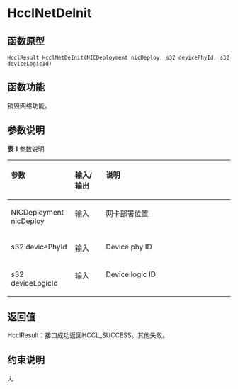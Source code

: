 # HcclNetDeInit 

## 函数原型<a name="zh-cn_topic_0000001956618397_section1551mcpsimp"></a>

```
HcclResult HcclNetDeInit(NICDeployment nicDeploy, s32 devicePhyId, s32 deviceLogicId)
```

## 函数功能<a name="zh-cn_topic_0000001956618397_section1554mcpsimp"></a>

销毁网络功能。

## 参数说明<a name="zh-cn_topic_0000001956618397_section1557mcpsimp"></a>

**表 1**  参数说明

<a name="zh-cn_topic_0000001956618397_table1559mcpsimp"></a>
<table><thead align="left"><tr id="zh-cn_topic_0000001956618397_row1566mcpsimp"><th class="cellrowborder" valign="top" width="28.71%" id="mcps1.2.4.1.1"><p id="zh-cn_topic_0000001956618397_p1568mcpsimp"><a name="zh-cn_topic_0000001956618397_p1568mcpsimp"></a><a name="zh-cn_topic_0000001956618397_p1568mcpsimp"></a>参数</p>
</th>
<th class="cellrowborder" valign="top" width="13.86%" id="mcps1.2.4.1.2"><p id="zh-cn_topic_0000001956618397_p1570mcpsimp"><a name="zh-cn_topic_0000001956618397_p1570mcpsimp"></a><a name="zh-cn_topic_0000001956618397_p1570mcpsimp"></a>输入/输出</p>
</th>
<th class="cellrowborder" valign="top" width="57.43000000000001%" id="mcps1.2.4.1.3"><p id="zh-cn_topic_0000001956618397_p1572mcpsimp"><a name="zh-cn_topic_0000001956618397_p1572mcpsimp"></a><a name="zh-cn_topic_0000001956618397_p1572mcpsimp"></a>说明</p>
</th>
</tr>
</thead>
<tbody><tr id="zh-cn_topic_0000001956618397_row1574mcpsimp"><td class="cellrowborder" valign="top" width="28.71%" headers="mcps1.2.4.1.1 "><p id="zh-cn_topic_0000001956618397_p1576mcpsimp"><a name="zh-cn_topic_0000001956618397_p1576mcpsimp"></a><a name="zh-cn_topic_0000001956618397_p1576mcpsimp"></a>NICDeployment nicDeploy</p>
</td>
<td class="cellrowborder" valign="top" width="13.86%" headers="mcps1.2.4.1.2 "><p id="zh-cn_topic_0000001956618397_p1578mcpsimp"><a name="zh-cn_topic_0000001956618397_p1578mcpsimp"></a><a name="zh-cn_topic_0000001956618397_p1578mcpsimp"></a>输入</p>
</td>
<td class="cellrowborder" valign="top" width="57.43000000000001%" headers="mcps1.2.4.1.3 "><p id="zh-cn_topic_0000001956618397_p1580mcpsimp"><a name="zh-cn_topic_0000001956618397_p1580mcpsimp"></a><a name="zh-cn_topic_0000001956618397_p1580mcpsimp"></a>网卡部署位置</p>
</td>
</tr>
<tr id="zh-cn_topic_0000001956618397_row1581mcpsimp"><td class="cellrowborder" valign="top" width="28.71%" headers="mcps1.2.4.1.1 "><p id="zh-cn_topic_0000001956618397_p1583mcpsimp"><a name="zh-cn_topic_0000001956618397_p1583mcpsimp"></a><a name="zh-cn_topic_0000001956618397_p1583mcpsimp"></a>s32 devicePhyId</p>
</td>
<td class="cellrowborder" valign="top" width="13.86%" headers="mcps1.2.4.1.2 "><p id="zh-cn_topic_0000001956618397_p1585mcpsimp"><a name="zh-cn_topic_0000001956618397_p1585mcpsimp"></a><a name="zh-cn_topic_0000001956618397_p1585mcpsimp"></a>输入</p>
</td>
<td class="cellrowborder" valign="top" width="57.43000000000001%" headers="mcps1.2.4.1.3 "><p id="zh-cn_topic_0000001956618397_p1587mcpsimp"><a name="zh-cn_topic_0000001956618397_p1587mcpsimp"></a><a name="zh-cn_topic_0000001956618397_p1587mcpsimp"></a>Device phy ID</p>
</td>
</tr>
<tr id="zh-cn_topic_0000001956618397_row1588mcpsimp"><td class="cellrowborder" valign="top" width="28.71%" headers="mcps1.2.4.1.1 "><p id="zh-cn_topic_0000001956618397_p1590mcpsimp"><a name="zh-cn_topic_0000001956618397_p1590mcpsimp"></a><a name="zh-cn_topic_0000001956618397_p1590mcpsimp"></a>s32 deviceLogicId</p>
</td>
<td class="cellrowborder" valign="top" width="13.86%" headers="mcps1.2.4.1.2 "><p id="zh-cn_topic_0000001956618397_p1592mcpsimp"><a name="zh-cn_topic_0000001956618397_p1592mcpsimp"></a><a name="zh-cn_topic_0000001956618397_p1592mcpsimp"></a>输入</p>
</td>
<td class="cellrowborder" valign="top" width="57.43000000000001%" headers="mcps1.2.4.1.3 "><p id="zh-cn_topic_0000001956618397_p1594mcpsimp"><a name="zh-cn_topic_0000001956618397_p1594mcpsimp"></a><a name="zh-cn_topic_0000001956618397_p1594mcpsimp"></a>Device logic ID</p>
</td>
</tr>
</tbody>
</table>

## 返回值<a name="zh-cn_topic_0000001956618397_section1595mcpsimp"></a>

HcclResult：接口成功返回HCCL\_SUCCESS。其他失败。

## 约束说明<a name="zh-cn_topic_0000001956618397_section1598mcpsimp"></a>

无

